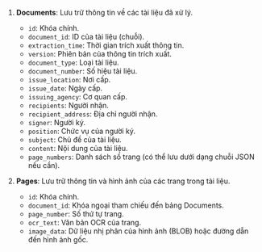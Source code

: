 
1. **Documents**: Lưu trữ thông tin về các tài liệu đã xử lý.
   - `id`: Khóa chính.
   - `document_id`: ID của tài liệu (chuỗi).
   - `extraction_time`: Thời gian trích xuất thông tin.
   - `version`: Phiên bản của thông tin trích xuất.
   - `document_type`: Loại tài liệu.
   - `document_number`: Số hiệu tài liệu.
   - `issue_location`: Nơi cấp.
   - `issue_date`: Ngày cấp.
   - `issuing_agency`: Cơ quan cấp.
   - `recipients`: Người nhận.
   - `recipient_address`: Địa chỉ người nhận.
   - `signer`: Người ký.
   - `position`: Chức vụ của người ký.
   - `subject`: Chủ đề của tài liệu.
   - `content`: Nội dung của tài liệu.
   - `page_numbers`: Danh sách số trang (có thể lưu dưới dạng chuỗi JSON nếu cần).

2. **Pages**: Lưu trữ thông tin và hình ảnh của các trang trong tài liệu.
   - `id`: Khóa chính.
   - `document_id`: Khóa ngoại tham chiếu đến bảng Documents.
   - `page_number`: Số thứ tự trang.
   - `ocr_text`: Văn bản OCR của trang.
   - `image_data`: Dữ liệu nhị phân của hình ảnh (BLOB) hoặc đường dẫn đến hình ảnh gốc.
